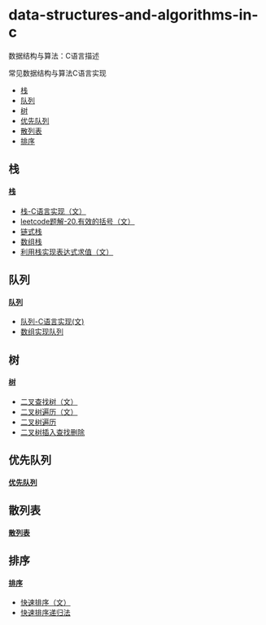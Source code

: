 # data-structures-and-algorithms-in-c
数据结构与算法：C语言描述

常见数据结构与算法C语言实现

* [栈](#栈)
* [队列](#队列)
* [树](#树)
* [优先队列](#优先队列)
* [散列表](#散列表)
* [排序](#排序)

## 栈
#### [栈](stack)

+ [栈-C语言实现（文）](https://www.yanbinghu.com/2019/03/16/31765.html)
+ [leetcode题解-20.有效的括号（文）](https://www.yanbinghu.com/2019/03/17/62434.html)
+ [链式栈](stack/linkStack.c)
+ [数组栈](stack/arrayStack.c)
+ [利用栈实现表达式求值（文）](https://www.yanbinghu.com/2019/03/24/57779.html)


## 队列

#### [队列](queue)
+ [队列-C语言实现(文)](https://www.yanbinghu.com/2019/03/28/13055.html)
+ [数组实现队列](queue/arrayQueue.c)

## 树
#### [树](tree)

+ [二叉查找树（文）](https://www.yanbinghu.com/2019/04/10/9448.html)
+ [二叉树遍历（文）](https://www.yanbinghu.com/2019/04/11/63105tml)
+ [二叉树遍历](tree/traversal.c)
+ [二叉树插入查找删除](tree/binarySearchTree.c)

## 优先队列

#### [优先队列](heap)

## 散列表

#### [散列表](hashTable)


## 排序

#### [排序](sort)

+ [快速排序（文）](https://www.yanbinghu.com/2019/02/21/28355.html)
+ [快速排序递归法](sort/quicksort.c)
